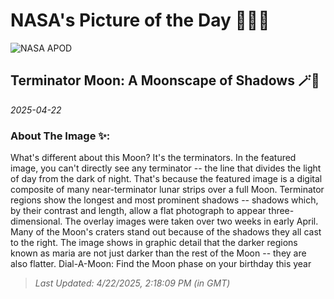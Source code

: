 
# NASA's Picture of the Day 🧑‍🚀💫

  ![NASA APOD](https://apod.nasa.gov/apod/image/2504/TerminatorMoon_Addis_3558.jpg)
  
  ## Terminator Moon: A Moonscape of Shadows 🪄🌌
  
  _2025-04-22_
  
  ### About The Image ✨: 
  
  What's different about this Moon? It's the terminators. In the featured image, you can't directly see any terminator -- the line that divides the light of day from the dark of night. That's because the featured image is a digital composite of many near-terminator lunar strips over a full Moon.  Terminator regions show the longest and most prominent shadows -- shadows which, by their contrast and length, allow a flat photograph to appear three-dimensional. The overlay images were taken over two weeks in early April.  Many of the Moon's craters stand out because of the shadows they all cast to the right. The image shows in graphic detail that the darker regions known as maria are not just darker than the rest of the Moon -- they are also flatter.    Dial-A-Moon: Find the Moon phase on your birthday this year
  
  
  
  > _Last Updated: 4/22/2025, 2:18:09 PM (in GMT)_
  